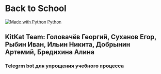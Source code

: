 # Back to School
[![Made with Python](https://img.shields.io/badge/Made%20with-Python-blue?style=flat-square)](https://python.org)
[Python]()
## KitKat Team: Головачёв Георгий, Суханов Егор, Рыбин Иван, Ильин Никита, Добрынин Артемий, Бредихина Алина
### Telegrm bot для упрощения учебного процесса
